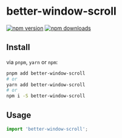 # better-window-scroll

[![npm version](https://badgen.net/npm/v/better-window-scroll)](https://npm.im/better-window-scroll) [![npm downloads](https://badgen.net/npm/dm/better-window-scroll)](https://npm.im/better-window-scroll)
## Install

via `pnpm`, `yarn` or `npm`:

```bash
pnpm add better-window-scroll
# or
yarn add better-window-scroll
# or
npm i -S better-window-scroll
```

## Usage
```jsx
import 'better-window-scroll';
```
